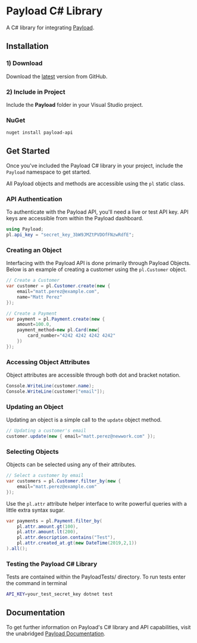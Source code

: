 # Payload C# Library

A C# library for integrating [Payload](https://payload.co).

## Installation

### 1) Download

Download the [latest](https://github.com/payload-code/payload-csharp/archive/master.zip)
version from GitHub.

### 2) Include in Project

Include the **Payload** folder in your Visual Studio project.

### NuGet

```bash
nuget install payload-api
```

## Get Started

Once you've included the Payload C# library in your project,
include the `Payload` namespace to get started.

All Payload objects and methods are accessible using the `pl` static class.

### API Authentication

To authenticate with the Payload API, you'll need a live or test API key. API
keys are accessible from within the Payload dashboard.

```csharp
using Payload;
pl.api_key = "secret_key_3bW9JMZtPVDOfFNzwRdfE";
```

### Creating an Object

Interfacing with the Payload API is done primarily through Payload Objects. Below is an example of
creating a customer using the `pl.Customer` object.

```csharp
// Create a Customer
var customer = pl.Customer.create(new {
    email="matt.perez@example.com",
    name="Matt Perez"
});
```

```csharp
// Create a Payment
var payment = pl.Payment.create(new {
    amount=100.0,
    payment_method=new pl.Card(new{
        card_number="4242 4242 4242 4242"
    })
});
```

### Accessing Object Attributes

Object attributes are accessible through both dot and bracket notation.

```csharp
Console.WriteLine(customer.name);
Console.WriteLine(customer["email"]);
```

### Updating an Object

Updating an object is a simple call to the `update` object method.

```csharp
// Updating a customer's email
customer.update(new { email="matt.perez@newwork.com" });
```

### Selecting Objects

Objects can be selected using any of their attributes.

```csharp
// Select a customer by email
var customers = pl.Customer.filter_by(new {
    email="matt.perez@example.com"
});
```

Use the `pl.attr` attribute helper
interface to write powerful queries with a little extra syntax sugar.

```csharp
var payments = pl.Payment.filter_by(
    pl.attr.amount.gt(100),
    pl.attr.amount.lt(200),
    pl.attr.description.contains("Test"),
    pl.attr.created_at.gt(new DateTime(2019,2,1))
).all();
```

### Testing the Payload C# Library

Tests are contained within the PayloadTests/ directory. To run tests enter the command in terminal

```bash
API_KEY=your_test_secret_key dotnet test
```

## Documentation

To get further information on Payload's C# library and API capabilities,
visit the unabridged [Payload Documentation](https://docs.payload.co/?csharp).

